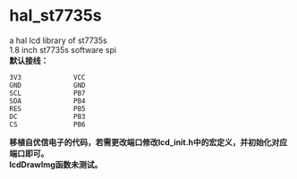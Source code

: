 # hal_st7735s
a hal lcd library of st7735s  
1.8 inch st7735s software spi  
**默认接线：**  
```
3V3				VCC  
GND				GND  
SCL				PB7  
SDA				PB4  
RES				PB5  
DC				PB3  
CS				PB6  
```
**移植自优信电子的代码，若需更改端口修改lcd_init.h中的宏定义，并初始化对应端口即可。**  
**lcdDrawImg函数未测试。**
